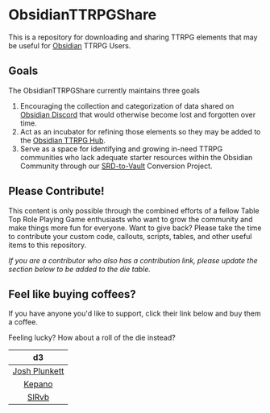 # ObsidianTTRPGShare
This is a repository for downloading and sharing TTRPG elements that may be useful for [Obsidian](https://obsidian.md) TTRPG Users. 


## Goals
The ObsidianTTRPGShare currently maintains three goals

1. Encouraging the collection and categorization of data shared on [Obsidian Discord](https://discord.gg/obsidianmd) that would otherwise become lost and forgotten over time. 
2. Act as an incubator for refining those elements so they may be added to the [Obsidian TTRPG Hub](https://publish.obsidian.md/hub/04+-+Guides%2C+Workflows%2C+%26+Courses/for+TTRPG). 
3. Serve as a space for identifying and growing in-need TTRPG communities who lack adequate starter resources within the Obsidian Community through our [SRD-to-Vault](https://github.com/ObsidianTTRPGProject/ObsidianTTRPGShare/issues/4) Conversion Project.


## Please Contribute!
This content is only possible through the combined efforts of a fellow Table Top Role Playing Game enthusiasts who want to grow the community and make things more fun for everyone. Want to give back? Please take the time to contribute your custom code, callouts, scripts, tables, and other useful items to this repository. 

_If you are a contributor who also has a contribution link, please update the section below to be added to the die table._


## Feel like buying coffees? 
If you have anyone you'd like to support, click their link below and buy them a coffee. 

Feeling lucky? How about a roll of the die instead?

| d3 |
|:---:|
|[Josh Plunkett](https://www.patreon.com/join/JPlunkett?)|
|[Kepano](https://www.buymeacoffee.com/kepano)|
|[SlRvb](https://ko-fi.com/slrvb) |
